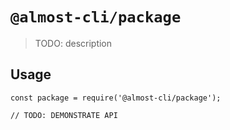 # `@almost-cli/package`

> TODO: description

## Usage

```
const package = require('@almost-cli/package');

// TODO: DEMONSTRATE API
```
